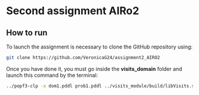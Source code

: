 Second assignment AIRo2
================================
How to run
----------------------

To launch the assignment is necessary to clone the GitHub repository using:

```bash
git clone https://github.com/VeronicaG24/assignment2_AIRO2
```
Once you have done it, you must go inside the **visits_domain** folder and launch this command by the terminal: 

```bash
../popf3-clp -x dom1.pddl prob1.pddl ../visits_module/build/libVisits.so region_poses
```
